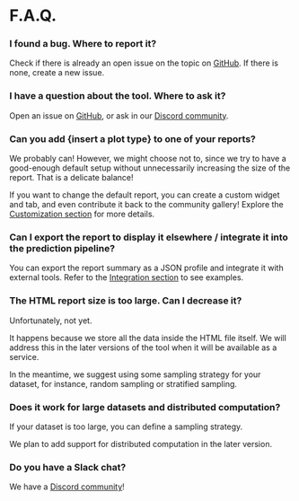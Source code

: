 # F.A.Q.

### **I found a bug. Where to report it?**

Check if there is already an open issue on the topic on [GitHub](https://github.com/evidentlyai/evidently). If there is none, create a new issue.&#x20;

### **I have a question about the tool. Where to ask it?**

Open an issue on [GitHub](https://github.com/evidentlyai/evidently), or ask in our [Discord community](https://discord.gg/xZjKRaNp8b). &#x20;

### **Can you add {insert a plot type} to one of your reports?**

We probably can! However, we might choose not to, since we try to have a good-enough default setup without unnecessarily increasing the size of the report. That is a delicate balance!

If you want to change the default report, you can create a custom widget and tab, and even contribute it back to the community gallery! Explore the [Customization section](../customization) for more details.

### **Can I export the report to display it elsewhere / integrate it into the prediction pipeline?**

You can export the report summary as a JSON profile and integrate it with external tools. Refer to the [Integration section](../integrations) to see examples.

### **The HTML report size is too large. Can I decrease it?**

Unfortunately, not yet.

It happens because we store all the data inside the HTML file itself. We will address this in the later versions of the tool when it will be available as a service.

In the meantime, we suggest using some sampling strategy for your dataset, for instance, random sampling or stratified sampling.

### **Does it work for large datasets and distributed computation?**

If your dataset is too large, you can define a sampling strategy. 

We plan to add support for distributed computation in the later version.

### **Do you have a Slack chat?**

We have a [Discord community](https://discord.gg/xZjKRaNp8b)!


